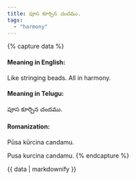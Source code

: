 ```yaml
---
title: పూస కూర్చిన చందము.
tags:
  - "harmony"
---
```


{% capture data %}
#### Meaning in English:
Like stringing beads.
All in harmony.

#### Meaning in Telugu:
పూస కూర్చిన చందము.

#### Romanization:
Pūsa kūrcina candamu.

Pusa kurcina candamu.
{% endcapture %}

{{ data | markdownify }}

